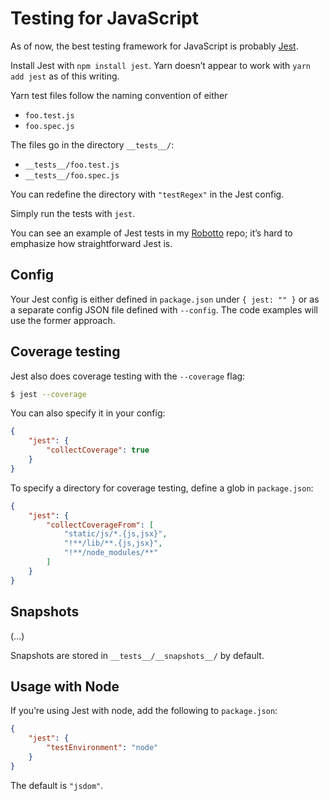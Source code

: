 Testing for JavaScript
======================
As of now, the best testing framework for JavaScript is probably [Jest][].

Install Jest with `npm install jest`. Yarn doesn’t appear to work with `yarn add jest` as of this writing.

Yarn test files follow the naming convention of either

* `foo.test.js`
* `foo.spec.js`

The files go in the directory `__tests__/`:

* `__tests__/foo.test.js`
* `__tests__/foo.spec.js`

You can redefine the directory with `"testRegex"` in the Jest config.

Simply run the tests with `jest`.

You can see an example of Jest tests in my [Robotto][] repo; it’s hard to emphasize how straightforward Jest is.

Config
------
Your Jest config is either defined in `package.json` under `{ jest: "" }` or as a separate config JSON file defined with `--config`. The code examples will use the former approach.

Coverage testing
----------------
Jest also does coverage testing with the `--coverage` flag:

```sh
$ jest --coverage
```

You can also specify it in your config:

```json
{
    "jest": {
        "collectCoverage": true
    }
}
```

To specify a directory for coverage testing, define a glob in `package.json`:

```json
{
    "jest": {
        "collectCoverageFrom": [
            "static/js/*.{js,jsx}",
            "!**/lib/**.{js,jsx}",
            "!**/node_modules/**"
        ]
    }
}
```

Snapshots
---------
(...)

Snapshots are stored in `__tests__/__snapshots__/` by default.

Usage with Node
---------------
If you’re using Jest with node, add the following to `package.json`:

```json
{
    "jest": {
        "testEnvironment": "node"
    }
}
```

The default is `"jsdom"`.


[jest]: http://facebook.github.io/jest/
[robotto]: https://github.com/ndarville/starter-node-bot/tree/master/__tests__
